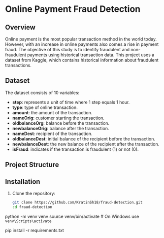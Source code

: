 # Online Payment Fraud Detection

## Overview

Online payment is the most popular transaction method in the world today. However, with an increase in online payments also comes a rise in payment fraud. The objective of this study is to identify fraudulent and non-fraudulent payments using historical transaction data. This project uses a dataset from Kaggle, which contains historical information about fraudulent transactions.

## Dataset

The dataset consists of 10 variables:

- **step**: represents a unit of time where 1 step equals 1 hour.
- **type**: type of online transaction.
- **amount**: the amount of the transaction.
- **nameOrig**: customer starting the transaction.
- **oldbalanceOrg**: balance before the transaction.
- **newbalanceOrig**: balance after the transaction.
- **nameDest**: recipient of the transaction.
- **oldbalanceDest**: initial balance of the recipient before the transaction.
- **newbalanceDest**: the new balance of the recipient after the transaction.
- **isFraud**: indicates if the transaction is fraudulent (1) or not (0).

## Project Structure


## Installation

1. Clone the repository:
   ```bash
   git clone https://github.com/KratinSh18/fraud-detection.git
   cd fraud-detection

python -m venv venv
source venv/bin/activate   # On Windows use `venv\Scripts\activate`

pip install -r requirements.txt
